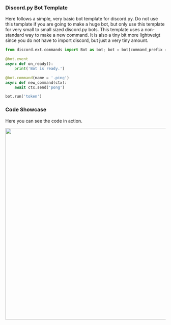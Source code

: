 ### Discord.py Bot Template
Here follows a simple, very basic bot template for discord.py. Do not use this template if you are going to make a huge bot, but only use this template for very small to small sized discord.py bots. This template uses a non-standard way to make a new command. It is also a tiny bit more lightweigt since you do not have to import discord, but just a very tiny amount.<br>
```python
from discord.ext.commands import Bot as bot; bot = bot(command_prefix = '')

@bot.event
async def on_ready():
	print('Bot is ready.')

@bot.command(name = '.ping')
async def new_command(ctx):
	await ctx.send('pong')

bot.run('token')
```
### Code Showcase
Here you can see the code in action.<br>

<img src="https://filebin.net/h004c9gjk6ac7dbx/general-Google-Chrome-2021-05-22-19-27-59.gif" width="600px">
